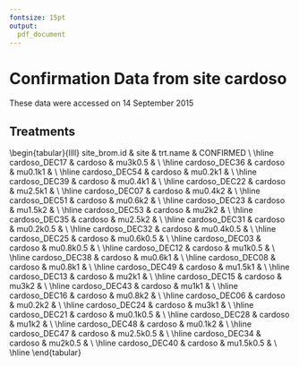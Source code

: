 ```yaml
---
fontsize: 15pt
output:
  pdf_document
---
```




# Confirmation Data from site **cardoso**

These data were accessed on 14 September 2015

## Treatments

\begin{tabular}{llll}
 site\_brom.id & site & trt.name & CONFIRMED \\ 
  \hline cardoso\_DEC17 & cardoso & mu3k0.5 &      \\ 
   \hline
cardoso\_DEC36 & cardoso & mu0.1k1 &      \\ 
   \hline
cardoso\_DEC54 & cardoso & mu0.2k1 &      \\ 
   \hline
cardoso\_DEC39 & cardoso & mu0.4k1 &      \\ 
   \hline
cardoso\_DEC22 & cardoso & mu2.5k1 &      \\ 
   \hline
cardoso\_DEC07 & cardoso & mu0.4k2 &      \\ 
   \hline
cardoso\_DEC51 & cardoso & mu0.6k2 &      \\ 
   \hline
cardoso\_DEC23 & cardoso & mu1.5k2 &      \\ 
   \hline
cardoso\_DEC53 & cardoso & mu2k2 &      \\ 
   \hline
cardoso\_DEC35 & cardoso & mu2.5k2 &      \\ 
   \hline
cardoso\_DEC31 & cardoso & mu0.2k0.5 &      \\ 
   \hline
cardoso\_DEC32 & cardoso & mu0.4k0.5 &      \\ 
   \hline
cardoso\_DEC25 & cardoso & mu0.6k0.5 &      \\ 
   \hline
cardoso\_DEC03 & cardoso & mu0.8k0.5 &      \\ 
   \hline
cardoso\_DEC12 & cardoso & mu1k0.5 &      \\ 
   \hline
cardoso\_DEC38 & cardoso & mu0.6k1 &      \\ 
   \hline
cardoso\_DEC08 & cardoso & mu0.8k1 &      \\ 
   \hline
cardoso\_DEC49 & cardoso & mu1.5k1 &      \\ 
   \hline
cardoso\_DEC13 & cardoso & mu2k1 &      \\ 
   \hline
cardoso\_DEC15 & cardoso & mu3k2 &      \\ 
   \hline
cardoso\_DEC43 & cardoso & mu1k1 &      \\ 
   \hline
cardoso\_DEC16 & cardoso & mu0.8k2 &      \\ 
   \hline
cardoso\_DEC06 & cardoso & mu0.2k2 &      \\ 
   \hline
cardoso\_DEC24 & cardoso & mu3k1 &      \\ 
   \hline
cardoso\_DEC21 & cardoso & mu0.1k0.5 &      \\ 
   \hline
cardoso\_DEC28 & cardoso & mu1k2 &      \\ 
   \hline
cardoso\_DEC48 & cardoso & mu0.1k2 &      \\ 
   \hline
cardoso\_DEC47 & cardoso & mu2.5k0.5 &      \\ 
   \hline
cardoso\_DEC34 & cardoso & mu2k0.5 &      \\ 
   \hline
cardoso\_DEC40 & cardoso & mu1.5k0.5 &      \\ 
   \hline
\end{tabular}

